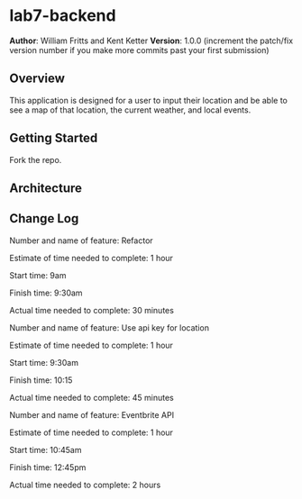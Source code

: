 # lab7-backend

**Author**: William Fritts and Kent Ketter
**Version**: 1.0.0 (increment the patch/fix version number if you make more commits past your first submission)

## Overview
<!-- Provide a high level overview of what this application is and why you are building it, beyond the fact that it's an assignment for this class. (i.e. What's your problem domain?) -->
This application is designed for a user to input their location and be able to see a map of that location, the current weather, and local events. 

## Getting Started
<!-- What are the steps that a user must take in order to build this app on their own machine and get it running? -->
Fork the repo.


## Architecture
<!-- Provide a detailed description of the application design. What technologies (languages, libraries, etc) you're using, and any other relevant design information. -->

## Change Log

Number and name of feature: Refactor

Estimate of time needed to complete: 1 hour

Start time: 9am

Finish time: 9:30am

Actual time needed to complete: 30 minutes


Number and name of feature: Use api key for location

Estimate of time needed to complete: 1 hour

Start time: 9:30am

Finish time: 10:15

Actual time needed to complete: 45 minutes


Number and name of feature: Eventbrite API

Estimate of time needed to complete: 1 hour

Start time: 10:45am

Finish time: 12:45pm

Actual time needed to complete: 2 hours